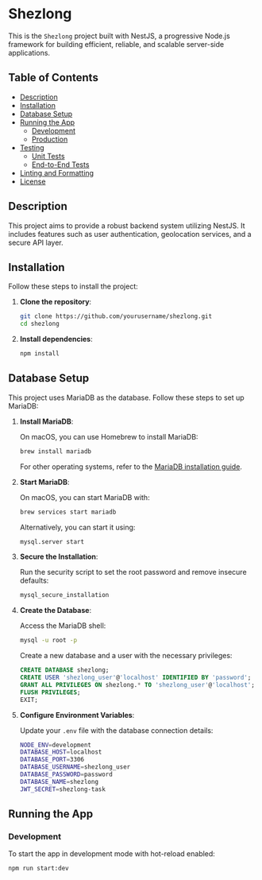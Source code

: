 # Shezlong

This is the `Shezlong` project built with NestJS, a progressive Node.js framework for building efficient, reliable, and scalable server-side applications.

## Table of Contents

- [Description](#description)
- [Installation](#installation)
- [Database Setup](#database-setup)
- [Running the App](#running-the-app)
  - [Development](#development)
  - [Production](#production)
- [Testing](#testing)
  - [Unit Tests](#unit-tests)
  - [End-to-End Tests](#end-to-end-tests)
- [Linting and Formatting](#linting-and-formatting)
- [License](#license)

## Description

This project aims to provide a robust backend system utilizing NestJS. It includes features such as user authentication, geolocation services, and a secure API layer.

## Installation

Follow these steps to install the project:

1. **Clone the repository**:

   ```sh
   git clone https://github.com/yourusername/shezlong.git
   cd shezlong
   ```

2. **Install dependencies**:
   ```sh
   npm install
   ```

## Database Setup

This project uses MariaDB as the database. Follow these steps to set up MariaDB:

1. **Install MariaDB**:

   On macOS, you can use Homebrew to install MariaDB:

   ```sh
   brew install mariadb
   ```

   For other operating systems, refer to the [MariaDB installation guide](https://mariadb.com/kb/en/getting-installing-and-upgrading-mariadb/).

2. **Start MariaDB**:

   On macOS, you can start MariaDB with:

   ```sh
   brew services start mariadb
   ```

   Alternatively, you can start it using:

   ```sh
   mysql.server start
   ```

3. **Secure the Installation**:

   Run the security script to set the root password and remove insecure defaults:

   ```sh
   mysql_secure_installation
   ```

4. **Create the Database**:

   Access the MariaDB shell:

   ```sh
   mysql -u root -p
   ```

   Create a new database and a user with the necessary privileges:

   ```sql
   CREATE DATABASE shezlong;
   CREATE USER 'shezlong_user'@'localhost' IDENTIFIED BY 'password';
   GRANT ALL PRIVILEGES ON shezlong.* TO 'shezlong_user'@'localhost';
   FLUSH PRIVILEGES;
   EXIT;
   ```

5. **Configure Environment Variables**:

   Update your `.env` file with the database connection details:

   ```sh
   NODE_ENV=development
   DATABASE_HOST=localhost
   DATABASE_PORT=3306
   DATABASE_USERNAME=shezlong_user
   DATABASE_PASSWORD=password
   DATABASE_NAME=shezlong
   JWT_SECRET=shezlong-task
   ```

## Running the App

### Development

To start the app in development mode with hot-reload enabled:

```sh
npm run start:dev
```
